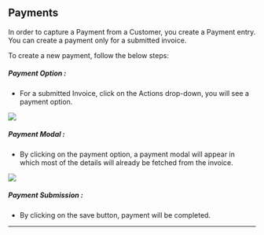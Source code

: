 <!-- add-next-prev-links -->
## Payments

In order to capture a Payment from a Customer, you create a Payment entry. You can create a payment only for a submitted invoice.

To create a new payment, follow the below steps:

##### Payment Option :
- For a submitted Invoice, click on the Actions drop-down, you will see a payment option.

<img  src="/accounting/assets/img/paymentoption.png"
      class="screenshot"
/>

##### Payment Modal :
- By clicking on the payment option, a payment modal will appear in which most of the details will already be fetched from the invoice.

<img  src="/accounting/assets/img/paymentmodal.png"
      class="screenshot"
/>

##### Payment Submission :
- By clicking on the save button, payment will be completed.

---
